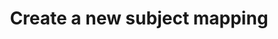 ---
title: Create a new subject mapping 
command:
  name: create
  flags:
    - name: attribute-value-id
      description: The ID of the attribute value to map to a subject set
      shorthand: a
      required: true
      default: ""
    - name: action-standard
      description: The standard action to map to a subject set
      shorthand: s
      type: enum
      values: ["DECRYPT", "TRANSMIT"]
      required: true
      default: ""
    - name: action-custom
      description: The custom action to map to a subject set
      shorthand: c
      required: false
      default: ""
    - name: subject-condition-set-id
      description: Known pre-existing Subject Condition Set Id
      required: true
      default: ""
    - name: subject-condition-set-new
      description: JSON array of Subject Sets to create a new Subject Condition Set associated with the created Subject Mapping
      required: false
      default: ""
---
